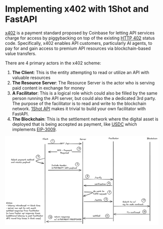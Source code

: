 # Implementing x402 with 1Shot and FastAPI

[x402](https://www.x402.org/) is a payment standard proposed by Coinbase for letting API services charge for access by piggybacking on top of the
existing [HTTP 402](https://developer.mozilla.org/en-US/docs/Web/HTTP/Reference/Status/402) status code. Specifically, x402 enables API customers,
particularly AI agents, to pay for and gain access to premium API resources via blockchain-based value transfers. 

There are 4 primary actors in the x402 scheme:

1. **The Client**: This is the entity attempting to read or utilize an API with valuable resources
2. **The Resource Server**: The Resource Server is the actor who is serving paid content in exchange for money
3. **A Facilitator**: This is a logical role which could also be filled by the same person running the API server, but could also the a dedicated 3rd party. The purpose of the facilitator is to read and write to the blockchain network. [1Shot API](https://1shotapi.com) makes it trivial to build your own facilitator with FastAPI.
4. **The Blockchain**: This is the settlement network where the digital asset is deployed that is being accepted as payment, like [USDC](https://basescan.org/token/0x833589fcd6edb6e08f4c7c32d4f71b54bda02913#code) which implements [EIP-3009](https://eips.ethereum.org/EIPS/eip-3009).

![x402 Sequence Diagram](./x402-protocol-flow.png)